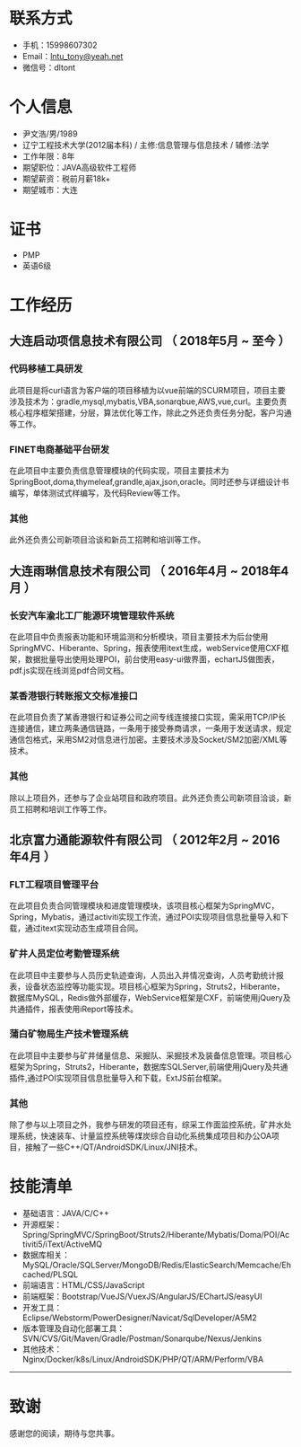 # 联系方式
- 手机：15998607302
- Email：lntu_tony@yeah.net 
- 微信号：dltont

# 个人信息
 - 尹文浩/男/1989
 - 辽宁工程技术大学(2012届本科) / 主修:信息管理与信息技术 / 辅修:法学
 - 工作年限：8年
 - 期望职位：JAVA高级软件工程师
 - 期望薪资：税前月薪18k+
 - 期望城市：大连

# 证书
- PMP
- 英语6级

# 工作经历

## 大连启动项信息技术有限公司 （ 2018年5月 ~ 至今 ）

### 代码移植工具研发
此项目是将curl语言为客户端的项目移植为以vue前端的SCURM项目，项目主要涉及技术为：gradle,mysql,mybatis,VBA,sonarqbue,AWS,vue,curl。主要负责核心程序框架搭建，分层，算法优化等工作，除此之外还负责任务分配，客户沟通等工作。

### FINET电商基础平台研发
在此项目中主要负责信息管理模块的代码实现，项目主要技术为SpringBoot,doma,thymeleaf,grandle,ajax,json,oracle。同时还参与详细设计书编写，单体测试式样编写，及代码Review等工作。

### 其他
此外还负责公司新项目洽谈和新员工招聘和培训等工作。

## 大连雨琳信息技术有限公司 （ 2016年4月 ~ 2018年4月 ）

### 长安汽车渝北工厂能源环境管理软件系统
在此项目中负责报表功能和环境监测和分析模块，项目主要技术为后台使用SpringMVC、Hiberante、Spring，报表使用itext生成，webService使用CXF框架，数据批量导出使用处理POI，前台使用easy-ui做界面，echartJS做图表，pdf.js实现在线浏览pdf合同文档。

### 某香港银行转账报文交标准接口
在此项目负责了某香港银行和证券公司之间专线连接接口实现，需采用TCP/IP长连接通信，建立两条通信链路，一条用于接受券商请求，一条用于发送请求，规定通信包格式，采用SM2对信息进行加密。主要技术涉及Socket/SM2加密/XML等技术。

### 其他
除以上项目外，还参与了企业站项目和政府项目。此外还负责公司新项目洽谈，新员工招聘和培训工作等工作。


## 北京富力通能源软件有限公司 （ 2012年2月 ~ 2016年4月 ）

### FLT工程项目管理平台
在此项目负责合同管理模块和进度管理模块，该项目核心框架为SpringMVC，Spring，Mybatis，通过activiti实现工作流，通过POI实现项目信息批量导入和下载，通过itext实现动态生成项目合同。

### 矿井人员定位考勤管理系统
在此项目中主要参与人员历史轨迹查询，人员出入井情况查询，人员考勤统计报表，设备状态监控等功能实现。项目核心框架为Spring，Struts2，Hiberante，数据库MySQL，Redis做外部缓存，WebService框架是CXF，前端使用jQuery及共通插件，报表使用iReport等技术。

### 蒲白矿物局生产技术管理系统
在此项目中主要参与矿井储量信息、采掘队、采掘技术及装备信息管理。项目核心框架为Spring，Struts2，Hiberante，数据库SQLServer,前端使用jQuery及共通插件,通过POI实现项目信息批量导入和下载，ExtJS前台框架。
 
### 其他
除了参与以上项目之外，我参与研发的项目还有，综采工作面监控系统，矿井水处理系统，快速装车、计量监控系统等煤炭综合自动化系统集成项目和办公OA项目，接触了一些C++/QT/AndroidSDK/Linux/JNI技术。
                
# 技能清单
- 基础语言：JAVA/C/C++
- 开源框架：Spring/SpringMVC/SpringBoot/Struts2/Hiberante/Mybatis/Doma/POI/Activiti5/iText/ActiveMQ
- 数据库相关：MySQL/Oracle/SQLServer/MongoDB/Redis/ElasticSearch/Memcache/Ehcached/PLSQL
- 前端语言：HTML/CSS/JavaScript
- 前端框架：Bootstrap/VueJS/VuexJS/AngularJS/EChartJS/easyUI
- 开发工具：Eclipse/Webstorm/PowerDesigner/Navicat/SqlDeveloper/A5M2
- 版本管理及自动化部署工具：SVN/CVS/Git/Maven/Gradle/Postman/Sonarqube/Nexus/Jenkins
- 其他技术：Nginx/Docker/k8s/Linux/AndroidSDK/PHP/QT/ARM/Perform/VBA

---      
# 致谢
感谢您的阅读，期待与您共事。
      
